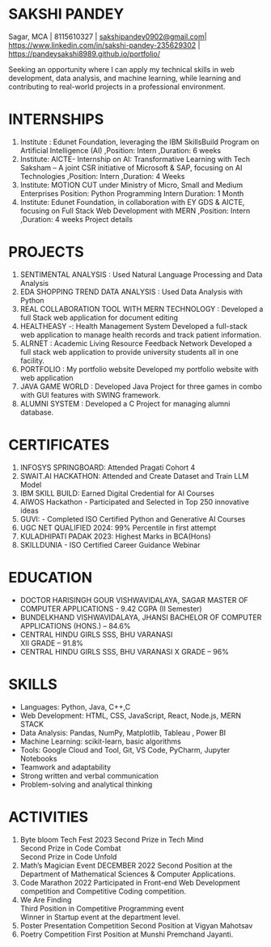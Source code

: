 # SAKSHI PANDEY 
Sagar, MCA | 8115610327 | sakshipandey0902@gmail.com| 
https://www.linkedin.com/in/sakshi-pandey-235629302 |  
https://pandeysakshi8989.github.io/portfolio/

Seeking an opportunity where I can apply my technical skills in web development, data 
analysis, and machine learning, while learning and contributing to real-world projects in a 
professional environment. 

# INTERNSHIPS 
1. Institute : Edunet Foundation, leveraging the IBM  SkillsBuild Program on Artificial Intelligence (AI)  ,Position: Intern ,Duration: 6 weeks  
2. Institute: AICTE- Internship on AI: Transformative Learning with Tech Saksham – A joint CSR initiative of Microsoft & SAP, focusing on AI Technologies  ,Position: Intern ,Duration: 4 Weeks 
3. Institute: MOTION CUT  under Ministry of Micro, Small and Medium Enterprises 
Position: Python Programming Intern 
Duration: 1 Month
4. Institute: Edunet Foundation, in collaboration with EY GDS & AICTE, focusing on Full Stack Web Development with MERN ,Position: Intern ,Duration: 4 weeks
Project details
# PROJECTS 
1. SENTIMENTAL ANALYSIS  : Used Natural Language Processing and Data Analysis 
2. EDA SHOPPING TREND DATA ANALYSIS : Used Data Analysis with Python
3. REAL COLLABORATION TOOL WITH MERN TECHNOLOGY : Developed a full Stack web application for document editing
4. HEALTHEASY -: Health Management System Developed a full-stack web application to manage health records and track patient information. 
5. ALRNET : Academic Living Resource Feedback Network  Developed a full stack web application to provide university students all in one facility. 
6. PORTFOLIO :  My portfolio website  Developed my portfolio website with web application
7. JAVA GAME WORLD : Developed Java Project for three games in combo with GUI features with SWING framework. 
8. ALUMNI SYSTEM : Developed a C Project for managing alumni database. 

# CERTIFICATES 
1. INFOSYS SPRINGBOARD: Attended Pragati Cohort 4
2. SWAIT.AI HACKATHON: Attended and Create Dataset and Train LLM Model
3. IBM SKILL BUILD: Earned Digital Credential for AI Courses 
4. AIWOS Hackathon -  Participated and Selected in Top 250 innovative ideas
5. GUVI: - Completed ISO Certified Python  and Generative AI  Courses
6. UGC NET QUALIFIED 2024: 99% Percentile in first attempt
7. KULADHIPATI PADAK 2023: Highest Marks in BCA(Hons)
8. SKILLDUNIA  - ISO Certified Career Guidance Webinar


# EDUCATION 
- DOCTOR HARISINGH GOUR VISHWAVIDALAYA, SAGAR 
MASTER OF COMPUTER APPLICATIONS - 9.42 CGPA (II Semester) 
- BUNDELKHAND VISHWAVIDALAYA, JHANSI 
BACHELOR OF COMPUTER APPLICATIONS (HONS.) – 84.6%  
- CENTRAL HINDU GIRLS SSS, BHU VARANASI  
XII GRADE – 91.8% 
- CENTRAL HINDU GIRLS SSS, BHU VARANASI 
X GRADE – 96% 

# SKILLS   
- Languages: Python, Java, C++,C
- Web Development: HTML, CSS, JavaScript, React, Node.js,  MERN STACK 
- Data Analysis: Pandas, NumPy, Matplotlib, Tableau , Power BI
- Machine Learning: scikit-learn, basic algorithms 
- Tools: Google Cloud and Tool, Git, VS Code, PyCharm, Jupyter Notebooks 
- Teamwork and adaptability 
- Strong written and verbal communication 
- Problem-solving and analytical thinking 

# ACTIVITIES 
1. Byte bloom Tech Fest 2023 
Second Prize in Tech Mind   
Second Prize in Code Combat  
Second Prize in Code Unfold  
2. Math’s Magician Event DECEMBER 2022 
Second Position at the Department of Mathematical Sciences & Computer Applications. 
3. Code Marathon 2022 
Participated in Front-end Web Development competition and Competitive Coding competition. 
4. We Are Finding  
Third Position in Competitive Programming event  
Winner in Startup event at the department level. 
5. Poster Presentation Competition 
Second Position at Vigyan Mahotsav 
6. Poetry Competition 
First Position at Munshi Premchand Jayanti.
